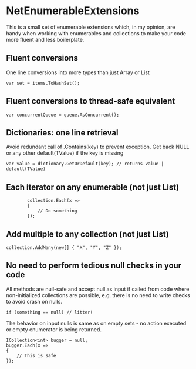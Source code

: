 # NetEnumerableExtensions

This is a small set of enumerable extensions which, in my opinion, are handy when working with enumerables and collections to make your code more fluent and less boilerplate.

## Fluent conversions

One line conversions into more types than just Array or List
```
var set = items.ToHashSet();
```

## Fluent conversions to thread-safe equivalent
```
var concurrentQueue = queue.AsConcurrent();
```

## Dictionaries: one line retrieval
Avoid redundant call of .Contains(key) to prevent exception. Get back NULL or any other default(TValue) if the key is missing
```
var value = dictionary.GetOrDefault(key); // returns value | default(TValue)
```

## Each iterator on any enumerable (not just List<T>)

```
        collection.Each(x =>
        {
            // Do something
        });

```
## Add multiple to any collection (not just List)
```
collection.AddMany(new[] { "X", "Y", "Z" });
```

## No need to perform tedious null checks in your code
All methods are null-safe and accept null as input if called from code where non-initialized collections are possible, 
e.g. there is no need to write checks to avoid crash on nulls.
```
if (something == null) // litter!
```
The behavior on input nulls is same as on empty sets - no action executed or empty enumerator is being returned.
```
ICollection<int> bugger = null;
bugger.Each(x =>
{
    // This is safe 
});

```
